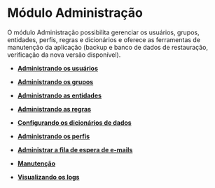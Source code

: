 Módulo Administração
=====================

O módulo Administração possibilita gerenciar os usuários, grupos, entidades, perfis, regras e dicionários e oferece as ferramentas de manutenção da aplicação (backup e banco de dados de restauração, verificação da nova versão disponível).

- **[Administrando os usuários](index.php?pt/07_Modulo_Administration/02_Usuarios/01_Usuarios.md)**

- **[Administrando os grupos](index.php?pt/07_Modulo_Administracao/03_Grupos.md)**

- **[Administrando as entidades](index.php?pt/07_Modulo_Administracao/04_Entidades.md)**

- **[Administrando as regras](index.php?pt/07_Modulo_Administracao/05_Regras/01_Administrando_as_regras.md)**

- **[Configurando os dicionários de dados](index.php?pt/07_Modulo_Administracao/06_Dicionarios.md)**

-  **[Administrando os perfis](index.php?pt/07_Modulo_Administracao/07_Perfis/01_Perfis.md)**

- **[Administrar a fila de espera de e-mails](index.php?pt/07_Modulo_Administracao/08_Fila_de_espera_de_emails.md)**

- **[Manutenção](index.php?pt/07_Modulo_Administracao/09_Manutencao.md)**

- **[Visualizando os logs](index.php?pt/07_Modulo_Administracao/10_Logs.md)**



